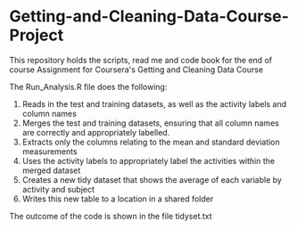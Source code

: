# Getting-and-Cleaning-Data-Course-Project

This repository holds the scripts, read me and code book for the end of course Assignment for Coursera's Getting and Cleaning Data Course

The Run_Analysis.R file does the following:

1. Reads in the test and training datasets, as well as the activity labels and column names
2. Merges the test and training datasets, ensuring that all column names are correctly and appropriately labelled.
3. Extracts only the columns relating to the mean and standard deviation measurements 
4. Uses the activity labels to appropriately label the activities within the merged dataset
5. Creates a new tidy dataset that shows the average of each variable by activity and subject
6. Writes this new table to a location in a shared folder

The outcome of the code is shown in the file tidyset.txt
